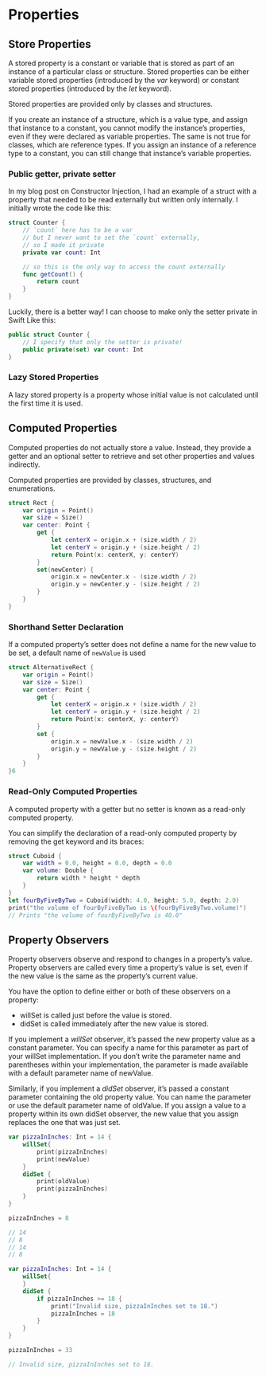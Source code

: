 # Properties

## Store Properties

A stored property is a constant or variable that is stored as part of an instance of a particular class or structure. Stored properties can be either variable stored properties (introduced by the *var* keyword) or constant stored properties (introduced by the *let* keyword).

Stored properties are provided only by classes and structures.

If you create an instance of a structure, which is a value type, and assign that instance to a constant, you cannot modify the instance’s properties, even if they were declared as variable properties.
The same is not true for classes, which are reference types. If you assign an instance of a reference type to a constant, you can still change that instance’s variable properties.

### Public getter, private setter

In my blog post on Constructor Injection, I had an example of a struct with a property that needed to be read externally but written only internally. I initially wrote the code like this:

```swift
struct Counter {
    // `count` here has to be a var
    // but I never want to set the `count` externally,
    // so I made it private
    private var count: Int

    // so this is the only way to access the count externally
    func getCount() {
        return count
    }
}
```

Luckily, there is a better way! I can choose to make only the setter private in Swift Like this:

```swift
public struct Counter {
    // I specify that only the setter is private!
    public private(set) var count: Int
}
```

### Lazy Stored Properties

A lazy stored property is a property whose initial value is not calculated until the first time it is used.

## Computed Properties

Computed properties do not actually store a value. Instead, they provide a getter and an optional setter to retrieve and set other properties and values indirectly.

Computed properties are provided by classes, structures, and enumerations.

```swift
struct Rect {
    var origin = Point()
    var size = Size()
    var center: Point {
        get {
            let centerX = origin.x + (size.width / 2)
            let centerY = origin.y + (size.height / 2)
            return Point(x: centerX, y: centerY)
        }
        set(newCenter) {
            origin.x = newCenter.x - (size.width / 2)
            origin.y = newCenter.y - (size.height / 2)
        }
    }
}
```

### Shorthand Setter Declaration

If a computed property’s setter does not define a name for the new value to be set, a default name of `newValue` is used

```swift
struct AlternativeRect {
    var origin = Point()
    var size = Size()
    var center: Point {
        get {
            let centerX = origin.x + (size.width / 2)
            let centerY = origin.y + (size.height / 2)
            return Point(x: centerX, y: centerY)
        }
        set {
            origin.x = newValue.x - (size.width / 2)
            origin.y = newValue.y - (size.height / 2)
        }
    }
}6
```

### Read-Only Computed Properties

A computed property with a getter but no setter is known as a read-only computed property.

You can simplify the declaration of a read-only computed property by removing the get keyword and its braces:

```swift
struct Cuboid {
    var width = 0.0, height = 0.0, depth = 0.0
    var volume: Double {
        return width * height * depth
    }
}
let fourByFiveByTwo = Cuboid(width: 4.0, height: 5.0, depth: 2.0)
print("the volume of fourByFiveByTwo is \(fourByFiveByTwo.volume)")
// Prints "the volume of fourByFiveByTwo is 40.0"
```

## Property Observers

Property observers observe and respond to changes in a property’s value. Property observers are called every time a property’s value is set, even if the new value is the same as the property’s current value.

You have the option to define either or both of these observers on a property:

- willSet is called just before the value is stored.
- didSet is called immediately after the new value is stored.

If you implement a *willSet* observer, it’s passed the new property value as a constant parameter. You can specify a name for this parameter as part of your willSet implementation. If you don’t write the parameter name and parentheses within your implementation, the parameter is made available with a default parameter name of newValue.

Similarly, if you implement a *didSet* observer, it’s passed a constant parameter containing the old property value. You can name the parameter or use the default parameter name of oldValue. If you assign a value to a property within its own didSet observer, the new value that you assign replaces the one that was just set.

```swift
var pizzaInInches: Int = 14 {
    willSet{
        print(pizzaInInches)
        print(newValue)
    }
    didSet {
        print(oldValue)
        print(pizzaInInches)
    }
}

pizzaInInches = 8

// 14
// 8
// 14
// 8
```

```swift
var pizzaInInches: Int = 14 {
    willSet{
    }
    didSet {
        if pizzaInInches >= 18 {
            print("Invalid size, pizzaInInches set to 18.")
            pizzaInInches = 18
        }
    }
}

pizzaInInches = 33

// Invalid size, pizzaInInches set to 18.
```